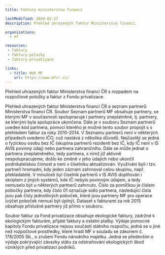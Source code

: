 ```yaml
---
title: Faktury ministerstva financí

lastModified: 2020-02-27
description: Přehled uhrazených faktur Ministerstva financí

organizations:
  - mf

resources:
 - faktury
 - faktury-polozky
 - faktury-privatizace

links:
  - title: Web MF
    url: https://www.mfcr.cz/
---
```


Přehled uhrazených faktur Ministerstva financí ČR s rozpadem na rozpočtové položky a faktur z Fondu privatizace.


Přehled uhrazených faktur Ministerstva financí ČR a seznam partnerů Ministerstva financí ČR. Soubor Seznam partnerů MF obsahuje partnery, se kterými MF v současnosti spolupracuje i partnery zneplatněné, tj. partnery, se kterými byla spolupráce ukončena. Dále je v souboru Seznam partnerů uveden kód partnera, pomocí kterého je možné tento soubor propojit s s přehledem faktur za roky 2010-2014. V Seznamu partnerů není v některých případech uvedeno IČO, což nastává z několika důvodů. Nejčastěji se jedná o fyzickou osobu bez IČ (skupina partnerů rezidenti bez IČ, kdy IČ není v IS AVIS povinný údaj) nebo partnera zahraničního. Dále se může jednat o partnera zneplatněného, tedy partnera, s nímž již aktivně nespolupracujeme, došlo ke změně v jeho údajích nebo ukončil podnikatelskou činnost a není v číselníku aktualizován. Využíváni byli i tzv. partneři hromadní, kdy jeden záznam zahrnoval celou skupinu, např. překladatelé. V minulosti byl číselník partnerů v IS AVIS doplňován i skriptem z jiných systémů, kde IČ nebylo povinným údajem, a tedy nemuselo být u některých partnerů zahrnuto. Číslo za pomlčkou je číslem pobočky partnera, kdy číslo 01 označuje sídlo partnera, následující čísla jsou pak čísly jednotlivých poboček, které jsou partnery MF pro operace (výčet poboček nemusí být úplný). Dataset s fakturami za rok 2015 obsahuje příslušné partnery již přímo v souboru.

Soubor faktur za Fond privatizace obsahuje ekologické faktury, zádržné k ekologickým fakturám, přijaté faktury a ostatní platby. Výdaje pomocné kapitoly Fondu privatizace nejsou součástí státního rozpočtu, jedná se o jiné než rozpočtové prostředky, které hradí MF v souladu se zákonem č. 178/2005 Sb., o zrušení Fondu národního majetku. Jedná se především o výdaje pokrývající závazky státu za odstraňování ekologických škod vzniklých před privatizací podniků.